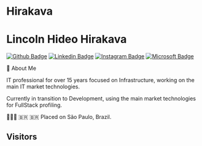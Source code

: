 # Hirakava
# Lincoln Hideo Hirakava

[![Github Badge](https://img.shields.io/badge/-Github-gray?style=for-the-badge&logo=Github&logoColor=blue&link=https://github.com/hirakava)](https://github.com/hirakava)
[![Linkedin Badge](https://img.shields.io/badge/-LinkedIn-blue?style=for-the-badge&logo=Linkedin&logoColor=white&link=https://www.linkedin.com/in/lincolnhirakava/)](https://www.linkedin.com/in/lincolnhirakava/)
[![Instagram Badge](https://img.shields.io/badge/-Instagram-C13584?style=for-the-badge&labelColor=C13584&logo=instagram&logoColor=white&link=https://www.instagram.com/hirakavalincoln/)](https://www.instagram.com/hirakavalincoln/)
[![Microsoft Badge](https://img.shields.io/badge/-microsoft-blue?style=for-the-badge&labelColor=blue&logo=Microsoft&logoColor=white&link=https://docs.microsoft.com/pt-br/users/hirakava)](https://docs.microsoft.com/pt-br/users/hirakava)




💬 About Me

IT professional for over 15 years focused on Infrastructure, working on the main IT market technologies.

Currently in transition to Development, using the main market technologies for FullStack profiling.

🚀💚💙
🇧🇷
🇧🇷
Placed on São Paulo, Brazil.



## Visitors


<!--
### Hi there 👋


**Hirakava/Hirakava** is a ✨ _special_ ✨ repository because its `README.md` (this file) appears on your GitHub profile.

Here are some ideas to get you started:

- 🔭 I’m currently working on ...
- 🌱 I’m currently learning ...
- 👯 I’m looking to collaborate on ...
- 🤔 I’m looking for help with ...
- 💬 Ask me about ...
- 📫 How to reach me: ...
- 😄 Pronouns: ...
- ⚡ Fun fact: ...
-->
